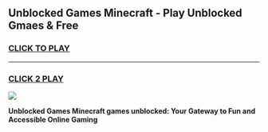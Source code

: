 
## Unblocked Games Minecraft - Play Unblocked Gmaes & Free
<h3>
<a href="https://premium.freeplayer.one?title=Unblocked_Games_Minecraft&ref=20F">CLICK TO PLAY</a></h3>
<hr>

<h3>
<a href="https://premium.freeplayer.one?title=Unblocked_Games_Minecraft&ref=20F">CLICK 2 PLAY</a>
  
</h3>

<a href="https://premium.freeplayer.one?title=Unblocked_Games_Minecraft&ref=20F/"><img src="https://clearcache.store/games.png"></a>


**Unblocked Games Minecraft games unblocked: Your Gateway to Fun and Accessible Online Gaming**
